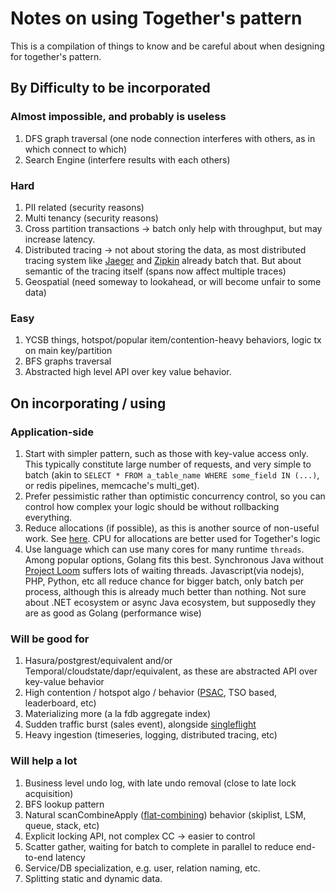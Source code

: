 # Notes on using Together's pattern

This is a compilation of things to know and be careful about when designing for together's pattern.

## By Difficulty to be incorporated

### Almost impossible, and probably is useless

1. DFS graph traversal (one node connection interferes with others, as in which connect to which)
2. Search Engine (interfere results with each others)

### Hard

1. PII related (security reasons)
2. Multi tenancy (security reasons)
3. Cross partition transactions -> batch only help with throughput, but may increase latency.
4. Distributed tracing -> not about storing the data, as most distributed tracing system like [Jaeger](https://www.jaegertracing.io/) and [Zipkin](https://zipkin.io/) already batch that. But about semantic of the tracing itself (spans now affect multiple traces)
5. Geospatial (need someway to lookahead, or will become unfair to some data)

### Easy

1. YCSB things, hotspot/popular item/contention-heavy behaviors, logic tx on main key/partition
2. BFS graphs traversal
3. Abstracted high level API over key value behavior.

## On incorporating / using

### Application-side

1. Start with simpler pattern, such as those with key-value access only. This typically constitute large number of requests, and very simple to batch (akin to `SELECT * FROM a_table_name WHERE some_field IN (...)`, or redis pipelines, memcache's multi_get).
2. Prefer pessimistic rather than optimistic concurrency control, so you can control how complex your logic should be without rollbacking everything.
3. Reduce allocations (if possible), as this is another source of non-useful work. See [here](https://aarondwi.github.io/WebAppsAlloc). CPU for allocations are better used for Together's logic
4. Use language which can use many cores for many runtime `threads`. Among popular options, Golang fits this best. Synchronous Java without [Project Loom](https://blogs.oracle.com/javamagazine/post/going-inside-javas-project-loom-and-virtual-threads) suffers lots of waiting threads. Javascript(via nodejs), PHP, Python, etc all reduce chance for bigger batch, only batch per process, although this is already much better than nothing. Not sure about .NET ecosystem or async Java ecosystem, but supposedly they are as good as Golang (performance wise)

### Will be good for

1. Hasura/postgrest/equivalent and/or Temporal/cloudstate/dapr/equivalent, as these are abstracted API over key-value behavior
2. High contention / hotspot algo / behavior ([PSAC](https://arxiv.org/abs/1908.05940), TSO based, leaderboard, etc)
3. Materializing more (a la fdb aggregate index)
4. Sudden traffic burst (sales event), alongside [singleflight](https://pkg.go.dev/golang.org/x/sync/singleflight)
5. Heavy ingestion (timeseries, logging, distributed tracing, etc)

### Will help a lot

1. Business level undo log, with late undo removal (close to late lock acquisition)
2. BFS lookup pattern
3. Natural scanCombineApply ([flat-combining](https://sampa.cs.washington.edu/new/papers/holt-pgas13.pdf)) behavior (skiplist, LSM, queue, stack, etc)
4. Explicit locking API, not complex CC -> easier to control
5. Scatter gather, waiting for batch to complete in parallel to reduce end-to-end latency
6. Service/DB specialization, e.g. user, relation naming, etc.
7. Splitting static and dynamic data.

